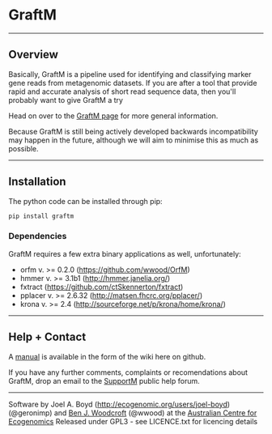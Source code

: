 # GraftM

---

## Overview
Basically, GraftM is a pipeline used for identifying and classifying marker gene reads from metagenomic datasets. If you are after a tool that provide rapid and accurate analysis of short read sequence data, then you'll probably want to give GraftM a try

Head on over to the [GraftM page](http://geronimp.github.io/graftM/) for more general information.

Because GraftM is still being actively developed backwards incompatibility may happen in the future, although we will aim to minimise this as much as possible.

---

## Installation
The python code can be installed through pip:
```
pip install graftm
```
### Dependencies
GraftM requires a few extra binary applications as well, unfortunately:
* orfm v. >= 0.2.0 (https://github.com/wwood/OrfM)
* hmmer v. >= 3.1b1 (http://hmmer.janelia.org/)
* fxtract (https://github.com/ctSkennerton/fxtract)
* pplacer v. >= 2.6.32 (http://matsen.fhcrc.org/pplacer/)
* krona v. >= 2.4 (http://sourceforge.net/p/krona/home/krona/)

---

## Help + Contact
A [manual](https://github.com/geronimp/graftM/wiki) is available in the form of the wiki here on github.

If you have any further comments, complaints or recomendations about GraftM, drop an email to the [SupportM](https://groups.google.com/forum/?hl=en#!forum/supportm) public help forum.

---
Software by Joel A. Boyd (http://ecogenomic.org/users/joel-boyd) (@geronimp) and [Ben J. Woodcroft](http://www.ecogenomic.org/users/ben-woodcroft) (@wwood) at the [Australian Centre for Ecogenomics](http://ecogenomic.org)
Released under GPL3 - see LICENCE.txt for licencing details

